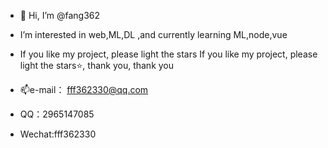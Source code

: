 - 👋 Hi, I’m @fang362
-  I’m interested in web,ML,DL ,and currently learning ML,node,vue
- If you like my project, please light the stars If you like my project, please light the stars⭐, thank you, thank you

- 📫e-mail：  fff362330@qq.com
-  QQ：2965147085
-  Wechat:fff362330

